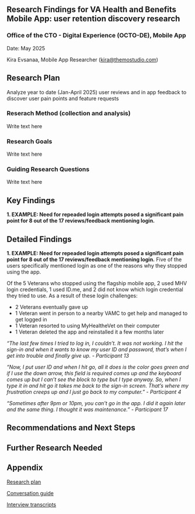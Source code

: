 ## **Research Findings for VA Health and Benefits Mobile App: user retention discovery research**

### **Office of the CTO - Digital Experience (OCTO-DE), Mobile App**

Date: May 2025

Kira Evsanaa, Mobile App Researcher (kira@themostudio.com) 


## **Research Plan**
Analyze year to date (Jan-April 2025) user reviews and in app feedback to discover user pain points and feature requests

### **Reserach Method (collection and analysis)**
Write text here

### **Research Goals**
Write text here

### **Guiding Research Questions**
Write text here



## **Key Findings**

**1. EXAMPLE: Need for repeaded login attempts posed a significant pain point for 8 out of the 17 reviews/feedback mentioning login.**



## **Detailed Findings**

**1. EXAMPLE: Need for repeaded login attempts posed a significant pain point for 8 out of the 17 reviews/feedback mentioning login.** Five of the users specifically mentioned login as one of the reasons why they stopped using the app.

Of the 5 Veterans who stopped using the flagship mobile app, 2 used MHV login credentials, 1 used ID.me, and 2 did not know which login credential they tried to use. As a result of these login challenges:

* 2 Veterans eventually gave up
* 1 Veteran went in person to a nearby VAMC to get help and managed to get logged in
* 1 Veteran resorted to using MyHealtheVet on their computer
* 1 Veteran deleted the app and reinstalled it a few months later

_“The last few times I tried to log in, I couldn’t. It was not working. I hit the sign-in and when it wants to know my user ID and password, that’s when I get into trouble and finally give up. - Participant 13_

_“Now, I put user ID and when I hit go, all it does is the color goes green and if I use the down arrow, this field is required comes up and the keyboard comes up but I can’t see the block to type but I type anyway. So, when I type it in and hit go it takes me back to the sign-in screen. That’s where my frustration creeps up and I just go back to my computer.” - Participant 4_

_“Sometimes after 9pm or 10pm, you can't go in the app. I did it again later and the same thing. I thought it was maintenance.” - Participant 17_



## **Recommendations and Next Steps**



## **Further Research Needed**



## **Appendix**

[Research plan](Research%20Plan.md)

[Conversation guide](Conversation%20Guide.md)

[Interview transcripts](Session%20Notes)
